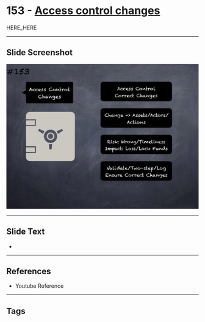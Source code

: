 # 153 - [Access control changes](Access%20control%20changes.md)

HERE_HERE

___
## Slide Screenshot
![0153.png](../images/pitfalls_and_best_practices201/153.png)
___
## Slide Text
- 
___
## References
- Youtube Reference
___
## Tags